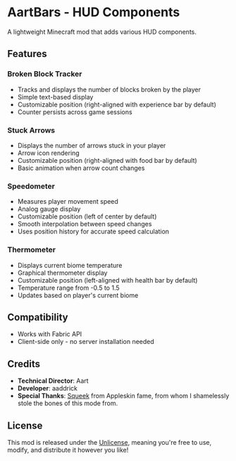 # AartBars - HUD Components

A lightweight Minecraft mod that adds various HUD components.

## Features

### Broken Block Tracker
- Tracks and displays the number of blocks broken by the player
- Simple text-based display
- Customizable position (right-aligned with experience bar by default)
- Counter persists across game sessions

### Stuck Arrows
- Displays the number of arrows stuck in your player
- Arrow icon rendering
- Customizable position (right-aligned with food bar by default)
- Basic animation when arrow count changes

### Speedometer
- Measures player movement speed
- Analog gauge display
- Customizable position (left of center by default)
- Smooth interpolation between speed changes
- Uses position history for accurate speed calculation

### Thermometer
- Displays current biome temperature
- Graphical thermometer display
- Customizable position (left-aligned with health bar by default)
- Temperature range from -0.5 to 1.5
- Updates based on player's current biome

## Compatibility

- Works with Fabric API
- Client-side only - no server installation needed

## Credits

- **Technical Director**: Aart
- **Developer**: aaddrick
- **Special Thanks**: [Squeek](https://github.com/squeek502) from Appleskin fame, from whom I shamelessly stole the bones of this mode from. 

## License

This mod is released under the [Unlicense](LICENSE.txt), meaning you're free to use, modify, and distribute it however you like!

